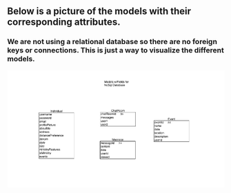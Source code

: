## Below is a picture of the models with their corresponding attributes. 
### We are not using a relational database so there are no foreign keys or connections. This is just a way to visualize the different models. 

![](ModelAttributes.png)
